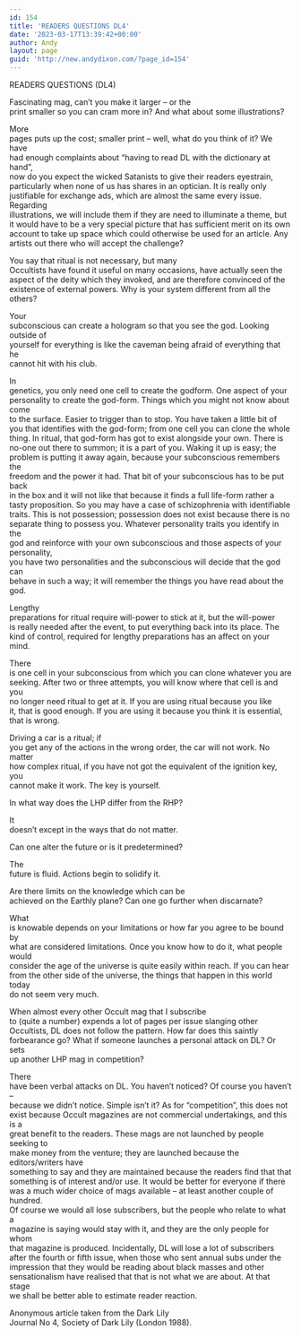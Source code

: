 ```yaml
---
id: 154
title: 'READERS QUESTIONS DL4'
date: '2023-03-17T13:39:42+00:00'
author: Andy
layout: page
guid: 'http://new.andydixon.com/?page_id=154'
---
```


READERS QUESTIONS (DL4)

Fascinating mag, can’t you make it larger – or the  
print smaller so you can cram more in? And what about some illustrations?

More  
pages puts up the cost; smaller print – well, what do you think of it? We have  
had enough complaints about “having to read DL with the dictionary at hand”,  
now do you expect the wicked Satanists to give their readers eyestrain,  
particularly when none of us has shares in an optician. It is really only  
justifiable for exchange ads, which are almost the same every issue. Regarding  
illustrations, we will include them if they are need to illuminate a theme, but  
it would have to be a very special picture that has sufficient merit on its own  
account to take up space which could otherwise be used for an article. Any  
artists out there who will accept the challenge?

You say that ritual is not necessary, but many  
Occultists have found it useful on many occasions, have actually seen the  
aspect of the deity which they invoked, and are therefore convinced of the  
existence of external powers. Why is your system different from all the  
others?

Your  
subconscious can create a hologram so that you see the god. Looking outside of  
yourself for everything is like the caveman being afraid of everything that he  
cannot hit with his club.

In  
genetics, you only need one cell to create the godform. One aspect of your  
personality to create the god-form. Things which you might not know about come  
to the surface. Easier to trigger than to stop. You have taken a little bit of  
you that identifies with the god-form; from one cell you can clone the whole  
thing. In ritual, that god-form has got to exist alongside your own. There is  
no-one out there to summon; it is a part of you. Waking it up is easy; the  
problem is putting it away again, because your subconscious remembers the  
freedom and the power it had. That bit of your subconscious has to be put back  
in the box and it will not like that because it finds a full life-form rather a  
tasty proposition. So you may have a case of schizophrenia with identifiable  
traits. This is not possession; possession does not exist because there is no  
separate thing to possess you. Whatever personality traits you identify in the  
god and reinforce with your own subconscious and those aspects of your personality,  
you have two personalities and the subconscious will decide that the god can  
behave in such a way; it will remember the things you have read about the god.

Lengthy  
preparations for ritual require will-power to stick at it, but the will-power  
is really needed after the event, to put everything back into its place. The  
kind of control, required for lengthy preparations has an affect on your mind.

There  
is one cell in your subconscious from which you can clone whatever you are  
seeking. After two or three attempts, you will know where that cell is and you  
no longer need ritual to get at it. If you are using ritual because you like  
it, that is good enough. If you are using it because you think it is essential,  
that is wrong.

Driving a car is a ritual; if  
you get any of the actions in the wrong order, the car will not work. No matter  
how complex ritual, if you have not got the equivalent of the ignition key, you  
cannot make it work. The key is yourself.

In what way does the LHP differ from the RHP?

It  
doesn’t except in the ways that do not matter.

Can one alter the future or is it predetermined?

The  
future is fluid. Actions begin to solidify it.

Are there limits on the knowledge which can be  
achieved on the Earthly plane? Can one go further when discarnate?

What  
is knowable depends on your limitations or how far you agree to be bound by  
what are considered limitations. Once you know how to do it, what people would  
consider the age of the universe is quite easily within reach. If you can hear  
from the other side of the universe, the things that happen in this world today  
do not seem very much.

When almost every other Occult mag that I subscribe  
to (quite a number) expends a lot of pages per issue slanging other  
Occultists, DL does not follow the pattern. How far does this saintly  
forbearance go? What if someone launches a personal attack on DL? Or sets  
up another LHP mag in competition?

There  
have been verbal attacks on DL. You haven’t noticed? Of course you haven’t –  
because we didn’t notice. Simple isn’t it? As for “competition”, this does not  
exist because Occult magazines are not commercial undertakings, and this is a  
great benefit to the readers. These mags are not launched by people seeking to  
make money from the venture; they are launched because the editors/writers have  
something to say and they are maintained because the readers find that that  
something is of interest and/or use. It would be better for everyone if there  
was a much wider choice of mags available – at least another couple of hundred.  
Of course we would all lose subscribers, but the people who relate to what a  
magazine is saying would stay with it, and they are the only people for whom  
that magazine is produced. Incidentally, DL will lose a lot of subscribers  
after the fourth or fifth issue, when those who sent annual subs under the  
impression that they would be reading about black masses and other  
sensationalism have realised that that is not what we are about. At that stage  
we shall be better able to estimate reader reaction.

Anonymous article taken from the Dark Lily  
Journal No 4, Society of Dark Lily (London 1988).